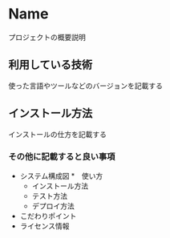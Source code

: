 Name
===

プロジェクトの概要説明

## 利用している技術
使った言語やツールなどのバージョンを記載する

## インストール方法
インストールの仕方を記載する

### その他に記載すると良い事項
* システム構成図
*　使い方
    * インストール方法
    * テスト方法
    * デプロイ方法
* こだわりポイント
* ライセンス情報
